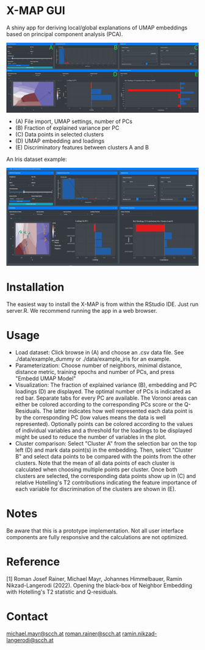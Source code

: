 # X-MAP GUI
A shiny app for deriving local/global explanations of UMAP embeddings based on principal component analysis (PCA).

<a href="url"><img src="images/overview_app.png" align="center"  width="1000" ></a>

- (A) File import, UMAP settings, number of PCs
- (B) Fraction of explained variance per PC
- (C) Data points in selected clusters
- (D) UMAP embedding and loadings
- (E) Discriminatory features between clusters A and B

An Iris dataset example:

<a href="url"><img src="images/overview_app_iris_example.png" align="center" width="1000"></a>

# Installation
The easiest way to install the X-MAP is from within the RStudio IDE. Just run server.R. We recommend running the app in a web browser.

# Usage
- Load dataset: Click browse in (A) and choose an .csv data file. See ./data/example_dummy or ./data/example_iris for an example.
- Parameterization: Choose number of neighbors, minimal distance, distance metric, training epochs and number of PCs, and press "Embedd UMAP Model"
- Visualization: The fraction of explained variance (B), embedding and PC loadings (D) are displayed. The optimal number of PCs is indicated as red bar. 
Separate tabs for every PC are available. The Voronoi areas can either be colored according to the corresponding PCs score or the Q-Residuals. The latter
indicates how well represented each data point is by the corresponding PC (low values means the data is well represented). Optionally points can be colored 
according to the values of individual variables and a threshold for the loadings to be displayed might be used to reduce the number of variables in the plot.
- Cluster comparison: Select "Cluster A" from the selection bar on the top left (D) and mark data point(s) in the embedding. Then, select "Cluster B" and select
data points to be compared with the points from the other clusters. Note that the mean of all data points of each cluster is calculated when choosing multiple points per cluster.
Once both clusters are selected, the corresponding data points show up in (C) and relative Hotelling's T2 contributions indicating the feature importance of each variable for discrimination of the 
clusters are shown in (E).

# Notes
Be aware that this is a prototype implementation. Not all user interface components are fully responsive and the calculations are not optimized.

# Reference
<a id="1">[1]</a> Roman Josef Rainer, Michael Mayr, Johannes Himmelbauer, Ramin Nikzad-Langerodi (2022).
Opening the black-box of Neighbor Embedding with
Hotelling's T2 statistic and Q-residuals.

# Contact
michael.mayr@scch.at
roman.rainer@scch.at
ramin.nikzad-langerodi@scch.at

